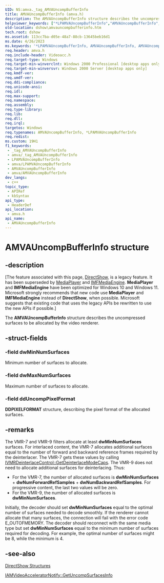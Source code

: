 ```yaml
---
UID: NS:amva._tag_AMVAUncompBufferInfo
title: AMVAUncompBufferInfo (amva.h)
description: The AMVAUncompBufferInfo structure describes the uncompressed surfaces to be allocated by the video renderer.
helpviewer_keywords: ["*LPAMVAUncompBufferInfo","AMVAUncompBufferInfo","AMVAUncompBufferInfo structure [DirectShow]","AMVAUncompBufferInfoStructure","LPAMVAUncompBufferInfo","LPAMVAUncompBufferInfo structure pointer [DirectShow]","amva/AMVAUncompBufferInfo","amva/LPAMVAUncompBufferInfo","dshow.amvauncompbufferinfo"]
old-location: dshow\amvauncompbufferinfo.htm
tech.root: dshow
ms.assetid: 113cc7ba-d05e-48a7-88cb-13645beb16d1
ms.date: 4/26/2023
ms.keywords: '*LPAMVAUncompBufferInfo, AMVAUncompBufferInfo, AMVAUncompBufferInfo structure [DirectShow], AMVAUncompBufferInfoStructure, LPAMVAUncompBufferInfo, LPAMVAUncompBufferInfo structure pointer [DirectShow], amva/AMVAUncompBufferInfo, amva/LPAMVAUncompBufferInfo, dshow.amvauncompbufferinfo'
req.header: amva.h
req.include-header: Videoacc.h
req.target-type: Windows
req.target-min-winverclnt: Windows 2000 Professional [desktop apps only]
req.target-min-winversvr: Windows 2000 Server [desktop apps only]
req.kmdf-ver: 
req.umdf-ver: 
req.ddi-compliance: 
req.unicode-ansi: 
req.idl: 
req.max-support: 
req.namespace: 
req.assembly: 
req.type-library: 
req.lib: 
req.dll: 
req.irql: 
targetos: Windows
req.typenames: AMVAUncompBufferInfo, *LPAMVAUncompBufferInfo
req.redist: 
ms.custom: 19H1
f1_keywords:
 - _tag_AMVAUncompBufferInfo
 - amva/_tag_AMVAUncompBufferInfo
 - LPAMVAUncompBufferInfo
 - amva/LPAMVAUncompBufferInfo
 - AMVAUncompBufferInfo
 - amva/AMVAUncompBufferInfo
dev_langs:
 - c++
topic_type:
 - APIRef
 - kbSyntax
api_type:
 - HeaderDef
api_location:
 - amva.h
api_name:
 - AMVAUncompBufferInfo
---
```


# AMVAUncompBufferInfo structure


## -description

\[The feature associated with this page, [DirectShow](/windows/win32/directshow/directshow), is a legacy feature. It has been superseded by [MediaPlayer](/uwp/api/Windows.Media.Playback.MediaPlayer) and [IMFMediaEngine](/windows/win32/api/mfmediaengine/nn-mfmediaengine-imfmediaengine). **MediaPlayer** and **IMFMediaEngine** have been optimized for Windows 10 and Windows 11. Microsoft strongly recommends that new code use **MediaPlayer** and **IMFMediaEngine** instead of **DirectShow**, when possible. Microsoft suggests that existing code that uses the legacy APIs be rewritten to use the new APIs if possible.\]

The <b>AMVAUncompBufferInfo</b> structure describes the uncompressed surfaces to be allocated by the video renderer.

## -struct-fields

### -field dwMinNumSurfaces

Minimum number of surfaces to allocate.

### -field dwMaxNumSurfaces

Maximum number of surfaces to allocate.

### -field ddUncompPixelFormat

<b>DDPIXELFORMAT</b> structure, describing the pixel format of the allocated surfaces.

## -remarks

The VMR-7 and VMR-9 filters allocate at least <b>dwMinNumSurfaces</b> surfaces. For interlaced content, the VMR-7 allocates additional surfaces equal to the number of forward and backward reference frames required by the deinterlacer. The VMR-7 gets these values by calling <a href="/windows/desktop/api/strmif/nf-strmif-ivmrdeinterlacecontrol-getdeinterlacemodecaps">IVMRDeinterlaceControl::GetDeinterlaceModeCaps</a>. The VMR-9 does not need to allocate additional surfaces for deinterlacing. Thus:

<ul>
<li>For the VMR-7, the number of allocated surfaces is <b>dwMinNumSurfaces</b> + <b>dwNumForwardRefSamples</b> + <b>dwNumBackwardRefSamples</b>. For progressive content, the last two values will be zero.</li>
<li>For the VMR-9, the number of allocated surfaces is <b>dwMinNumSurfaces</b>.</li>
</ul>
Initially, the decoder should set <b>dwMinNumSurfaces</b> equal to the optimal number of surfaces needed to decode smoothly. If the renderer cannot allocate that many surfaces, the connection will fail with the error code E_OUTOFMEMORY. The decoder should reconnect with the same media type but set <b>dwMinNumSurfaces</b> equal to the minimum number of surfaces required for decoding. For example, the optimal number of surfaces might be 8, while the minimum is 4.

## -see-also

<a href="/windows/desktop/DirectShow/directshow-structures">DirectShow Structures</a>



<a href="/windows/desktop/api/videoacc/nf-videoacc-iamvideoacceleratornotify-getuncompsurfacesinfo">IAMVideoAcceleratorNotify::GetUncompSurfacesInfo</a>